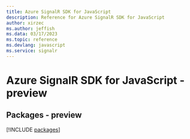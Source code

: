 ```yaml
---
title: Azure SignalR SDK for JavaScript
description: Reference for Azure SignalR SDK for JavaScript
author: xirzec
ms.author: jeffish
ms.data: 03/17/2023
ms.topic: reference
ms.devlang: javascript
ms.service: signalr
---
```

# Azure SignalR SDK for JavaScript - preview
## Packages - preview
[!INCLUDE [packages](signalr-index.md)]